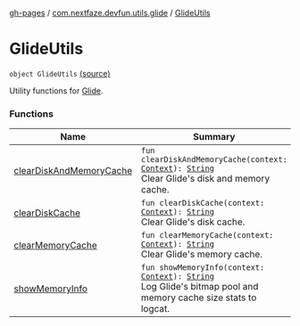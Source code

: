 [gh-pages](../../index.md) / [com.nextfaze.devfun.utils.glide](../index.md) / [GlideUtils](./index.md)

# GlideUtils

`object GlideUtils` [(source)](https://github.com/NextFaze/dev-fun/tree/master/devfun-util-glide/src/main/java/com/nextfaze/devfun/utils/glide/GlideUtils.kt#L19)

Utility functions for [Glide](https://github.com/bumptech/glide).

### Functions

| Name | Summary |
|---|---|
| [clearDiskAndMemoryCache](clear-disk-and-memory-cache.md) | `fun clearDiskAndMemoryCache(context: `[`Context`](https://developer.android.com/reference/android/content/Context.html)`): `[`String`](https://kotlinlang.org/api/latest/jvm/stdlib/kotlin/-string/index.html)<br>Clear Glide's disk and memory cache. |
| [clearDiskCache](clear-disk-cache.md) | `fun clearDiskCache(context: `[`Context`](https://developer.android.com/reference/android/content/Context.html)`): `[`String`](https://kotlinlang.org/api/latest/jvm/stdlib/kotlin/-string/index.html)<br>Clear Glide's disk cache. |
| [clearMemoryCache](clear-memory-cache.md) | `fun clearMemoryCache(context: `[`Context`](https://developer.android.com/reference/android/content/Context.html)`): `[`String`](https://kotlinlang.org/api/latest/jvm/stdlib/kotlin/-string/index.html)<br>Clear Glide's memory cache. |
| [showMemoryInfo](show-memory-info.md) | `fun showMemoryInfo(context: `[`Context`](https://developer.android.com/reference/android/content/Context.html)`): `[`String`](https://kotlinlang.org/api/latest/jvm/stdlib/kotlin/-string/index.html)<br>Log Glide's bitmap pool and memory cache size stats to logcat. |
